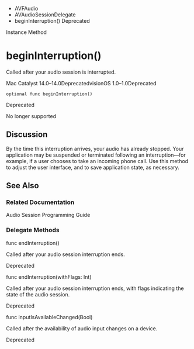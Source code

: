 

- AVFAudio
- AVAudioSessionDelegate
-  beginInterruption() Deprecated

Instance Method

# beginInterruption()

Called after your audio session is interrupted.

Mac Catalyst 14.0–14.0DeprecatedvisionOS 1.0–1.0Deprecated

``` source
optional func beginInterruption()
```

Deprecated

No longer supported

## Discussion

By the time this interruption arrives, your audio has already stopped. Your application may be suspended or terminated following an interruption—for example, if a user chooses to take an incoming phone call. Use this method to adjust the user interface, and to save application state, as necessary.

## See Also

### Related Documentation

Audio Session Programming Guide

### Delegate Methods

func endInterruption()

Called after your audio session interruption ends.

Deprecated

func endInterruption(withFlags: Int)

Called after your audio session interruption ends, with flags indicating the state of the audio session.

Deprecated

func inputIsAvailableChanged(Bool)

Called after the availability of audio input changes on a device.

Deprecated

